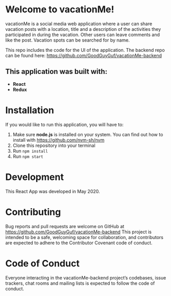 # Welcome to vacationMe!

vacationMe is a social media web application where a user can share vacation posts with a location, title and a description of the
activities they participated in during the vacation. Other users can leave comments and like the post. Vacation spots can be
searched for by name.

This repo includes the code for the UI of the application. The backend repo can be found here: https://github.com/GoodGuyGuf/vacationMe-backend

## This application was built with:

- **React**
- **Redux**

# Installation
If you would like to run this application, you will have to:

1. Make sure **node.js** is installed on your system. You can find out how to install with https://github.com/nvm-sh/nvm
2. Clone this repository into your terminal
3. Run `npm install`
4. Run `npm start`

# Development
This React App was developed in May 2020.

# Contributing
Bug reports and pull requests are welcome on GitHub at https://github.com/GoodGuyGuf/vacationMe-backend This project is intended to be a safe, welcoming space for collaboration, and contributors are expected to adhere to the Contributor Covenant code of conduct.

# Code of Conduct
Everyone interacting in the vacationMe-backend project’s codebases, issue trackers, chat rooms and mailing lists is expected to follow the code of conduct.
